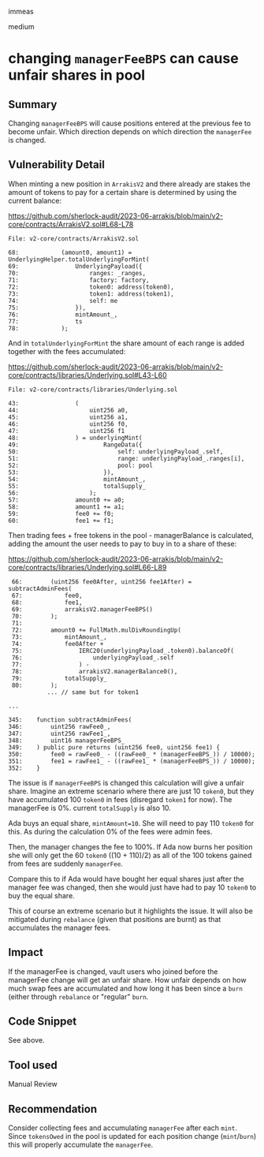 immeas

medium

# changing `managerFeeBPS` can cause unfair shares in pool

## Summary
Changing `managerFeeBPS` will cause positions entered at the previous fee to become unfair. Which direction depends on which direction the `managerFee` is changed.

## Vulnerability Detail
When minting a new position in `ArrakisV2` and there already are stakes the amount of tokens to pay for a certain share is determined by using the current balance:

https://github.com/sherlock-audit/2023-06-arrakis/blob/main/v2-core/contracts/ArrakisV2.sol#L68-L78
```solidity
File: v2-core/contracts/ArrakisV2.sol

68:            (amount0, amount1) = UnderlyingHelper.totalUnderlyingForMint(
69:                UnderlyingPayload({
70:                    ranges: _ranges,
71:                    factory: factory,
72:                    token0: address(token0),
73:                    token1: address(token1),
74:                    self: me
75:                }),
76:                mintAmount_,
77:                ts
78:            );
```

And in `totalUnderlyingForMint` the share amount of each range is added together with the fees accumulated:

https://github.com/sherlock-audit/2023-06-arrakis/blob/main/v2-core/contracts/libraries/Underlying.sol#L43-L60
```solidity
File: v2-core/contracts/libraries/Underlying.sol

43:                (
44:                    uint256 a0,
45:                    uint256 a1,
46:                    uint256 f0,
47:                    uint256 f1
48:                ) = underlyingMint(
49:                        RangeData({
50:                            self: underlyingPayload_.self,
51:                            range: underlyingPayload_.ranges[i],
52:                            pool: pool
53:                        }),
54:                        mintAmount_,
55:                        totalSupply_
56:                    );
57:                amount0 += a0;
58:                amount1 += a1;
59:                fee0 += f0;
60:                fee1 += f1;
```

Then trading fees + free tokens in the pool - managerBalance is calculated, adding the amount the user needs to pay to buy in to a share of these:

https://github.com/sherlock-audit/2023-06-arrakis/blob/main/v2-core/contracts/libraries/Underlying.sol#L66-L89
```solidity
 66:        (uint256 fee0After, uint256 fee1After) = subtractAdminFees(
 67:            fee0,
 68:            fee1,
 69:            arrakisV2.managerFeeBPS()
 70:        );
 71:
 72:        amount0 += FullMath.mulDivRoundingUp(
 73:            mintAmount_,
 74:            fee0After +
 75:                IERC20(underlyingPayload_.token0).balanceOf(
 76:                    underlyingPayload_.self
 77:                ) -
 78:                arrakisV2.managerBalance0(),
 79:            totalSupply_
 80:        );
		   ... // same but for token1

...

345:    function subtractAdminFees(
346:        uint256 rawFee0_,
347:        uint256 rawFee1_,
348:        uint16 managerFeeBPS_
349:    ) public pure returns (uint256 fee0, uint256 fee1) {
350:        fee0 = rawFee0_ - ((rawFee0_ * (managerFeeBPS_)) / 10000);
351:        fee1 = rawFee1_ - ((rawFee1_ * (managerFeeBPS_)) / 10000);
352:    }
```

The issue is if `managerFeeBPS` is changed this calculation will give a unfair share. Imagine an extreme scenario where there are just 10 `token0`, but they have accumulated 100 `token0` in fees (disregard `token1` for now). The managerFee is 0%. current `totalSupply` is also 10.

Ada buys an equal share, `mintAmount=10`. She will need to pay 110 `token0` for this. As during the calculation 0% of the fees were admin fees.

Then, the manager changes the fee to 100%. If Ada now burns her position she will only get the 60 `token0` ((10 + 110)/2) as all of the 100 tokens gained from fees are suddenly `managerFee`.

Compare this to if Ada would have bought her equal shares just after the manager fee was changed, then she would just have had to pay 10 `token0` to buy the equal share.

This of course an extreme scenario but it highlights the issue. It will also be mitigated during `rebalance` (given that positions are burnt) as that accumulates the manager fees.

## Impact
If the managerFee is changed, vault users who joined before the managerFee change will get an unfair share. How unfair depends on how much swap fees are accumulated and how long it has been since a `burn` (either through `rebalance` or "regular" `burn`.

## Code Snippet
See above.

## Tool used
Manual Review

## Recommendation
Consider collecting fees and accumulating `managerFee` after each `mint`. Since `tokensOwed` in the pool is updated for each position change (`mint`/`burn`) this will properly accumulate the `managerFee`.